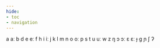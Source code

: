 ```yaml
---
hide:
- toc
- navigation
---
```

a
aː
b
d
e
eː
f
h
i
iː
j
k
l
m
n
o
oː
p
s
t
u
uː
w
z
ŋ
ɔ
ɔː
ɛ
ɛː
ɟ
ɡ
ɲ
ʃ
ʔ
